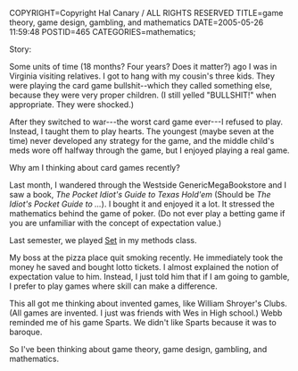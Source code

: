 COPYRIGHT=Copyright Hal Canary / ALL RIGHTS RESERVED
TITLE=game theory, game design,  gambling, and mathematics
DATE=2005-05-26 11:59:48
POSTID=465
CATEGORIES=mathematics;

Story:

Some units of time (18 months? Four years? Does it matter?) ago I was in Virginia visiting relatives. I got to hang with my cousin's three kids. They were playing the card game bullshit--which they called something else, because they were very proper children. (I still yelled "BULLSHIT!" when appropriate. They were shocked.)

After they switched to war---the worst card game ever---I refused to play. Instead, I taught them to play hearts. The youngest (maybe seven at the time) never developed any strategy for the game, and the middle child's meds wore off halfway through the game, but I enjoyed playing a real game.

Why am I thinking about card games recently?

Last month, I wandered through the Westside GenericMegaBookstore and I saw a book, _The Pocket Idiot's Guide to Texas Hold'em_ (Should be _The Idiot's Pocket Guide to ..._). I bought it and enjoyed it a lot. It stressed the mathematics behind the game of poker. (Do not ever play a betting game if you are unfamiliar with the concept of expectation value.)

Last semester, we played [Set](http://www.setgame.com/set/) in my methods class.

My boss at the pizza place quit smoking recently. He immediately took the money he saved and bought lotto tickets. I almost explained the notion of expectation value to him. Instead, I just told him that if I am going to gamble, I prefer to play games where skill can make a difference.

This all got me thinking about invented games, like William Shroyer's Clubs. (All games are invented. I just was friends with Wes in High school.) Webb reminded me of his game Sparts. We didn't like Sparts because it was to baroque.

So I've been thinking about game theory, game design, gambling, and mathematics.

